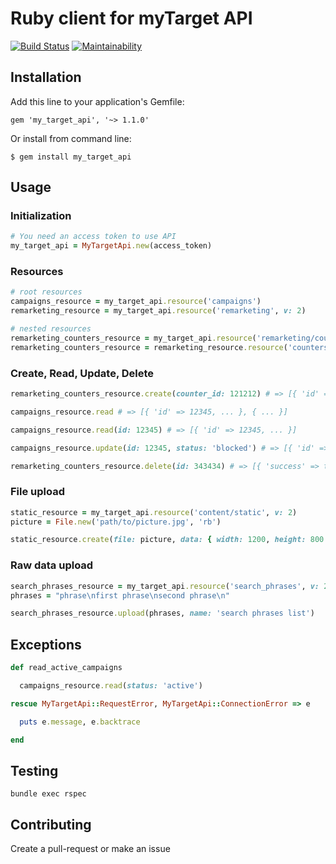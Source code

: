 # Ruby client for myTarget API

[![Build Status](https://travis-ci.org/resivalex/my_target_api.svg?branch=develop)](https://travis-ci.org/resivalex/my_target_api) [![Maintainability](https://api.codeclimate.com/v1/badges/2d7c92e0524f7ee1612f/maintainability)](https://codeclimate.com/github/resivalex/my_target_api/maintainability)

## Installation

Add this line to your application's Gemfile:

```
gem 'my_target_api', '~> 1.1.0'
```

Or install from command line:

```
$ gem install my_target_api
```

## Usage

### Initialization

```ruby
# You need an access token to use API
my_target_api = MyTargetApi.new(access_token)
```

### Resources

```ruby
# root resources
campaigns_resource = my_target_api.resource('campaigns')
remarketing_resource = my_target_api.resource('remarketing', v: 2)

# nested resources
remarketing_counters_resource = my_target_api.resource('remarketing/counters', v: 2)
remarketing_counters_resource = remarketing_resource.resource('counters')
```

### Create, Read, Update, Delete

```ruby
remarketing_counters_resource.create(counter_id: 121212) # => [{ 'id' => 343434 }]

campaigns_resource.read # => [{ 'id' => 12345, ... }, { ... }]

campaigns_resource.read(id: 12345) # => [{ 'id' => 12345, ... }]

campaigns_resource.update(id: 12345, status: 'blocked') # => [{ 'id' => 12345, 'status' => 'blocked' }]

remarketing_counters_resource.delete(id: 343434) # => [{ 'success' => true }]
```

### File upload

```ruby
static_resource = my_target_api.resource('content/static', v: 2)
picture = File.new('path/to/picture.jpg', 'rb')

static_resource.create(file: picture, data: { width: 1200, height: 800 })
```

### Raw data upload

```ruby
search_phrases_resource = my_target_api.resource('search_phrases', v: 2)
phrases = "phrase\nfirst phrase\nsecond phrase\n"

search_phrases_resource.upload(phrases, name: 'search phrases list')
```

## Exceptions

```ruby
def read_active_campaigns

  campaigns_resource.read(status: 'active')

rescue MyTargetApi::RequestError, MyTargetApi::ConnectionError => e

  puts e.message, e.backtrace

end
```

## Testing

```
bundle exec rspec
```

## Contributing

Create a pull-request or make an issue
